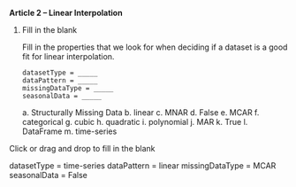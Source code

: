 **Article 2 – Linear Interpolation**

1.  Fill in the blank

    Fill in the properties that we look for when deciding if a dataset is a good fit for linear interpolation.

        datasetType = _____
        dataPattern = _____
        missingDataType = _____
        seasonalData = _____

    a.  Structurally Missing Data
    b.  linear
    c.  MNAR
    d.  False
    e.  MCAR
    f.  categorical
    g.  cubic
    h.  quadratic
    i.  polynomial
    j.  MAR
    k.  True
    l.  DataFrame
    m.  time-series

Click or drag and drop to fill in the blank

datasetType = time-series
dataPattern = linear
missingDataType = MCAR
seasonalData = False
